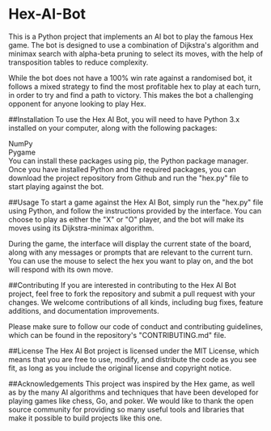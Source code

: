 # Hex-AI-Bot

This is a Python project that implements an AI bot to play the famous Hex game. The bot is designed to use a combination of Dijkstra's algorithm and minimax search with alpha-beta pruning to select its moves, with the help of transposition tables to reduce complexity.

While the bot does not have a 100% win rate against a randomised bot, it follows a mixed strategy to find the most profitable hex to play at each turn, in order to try and find a path to victory. This makes the bot a challenging opponent for anyone looking to play Hex.

##Installation
To use the Hex AI Bot, you will need to have Python 3.x installed on your computer, along with the following packages:

NumPy </br>
Pygame</br>
You can install these packages using pip, the Python package manager. Once you have installed Python and the required packages, you can download the project repository from Github and run the "hex.py" file to start playing against the bot.

##Usage
To start a game against the Hex AI Bot, simply run the "hex.py" file using Python, and follow the instructions provided by the interface. You can choose to play as either the "X" or "O" player, and the bot will make its moves using its Dijkstra-minimax algorithm.

During the game, the interface will display the current state of the board, along with any messages or prompts that are relevant to the current turn. You can use the mouse to select the hex you want to play on, and the bot will respond with its own move.

##Contributing
If you are interested in contributing to the Hex AI Bot project, feel free to fork the repository and submit a pull request with your changes. We welcome contributions of all kinds, including bug fixes, feature additions, and documentation improvements.

Please make sure to follow our code of conduct and contributing guidelines, which can be found in the repository's "CONTRIBUTING.md" file.

##License
The Hex AI Bot project is licensed under the MIT License, which means that you are free to use, modify, and distribute the code as you see fit, as long as you include the original license and copyright notice.

##Acknowledgements
This project was inspired by the Hex game, as well as by the many AI algorithms and techniques that have been developed for playing games like chess, Go, and poker. We would like to thank the open source community for providing so many useful tools and libraries that make it possible to build projects like this one.
